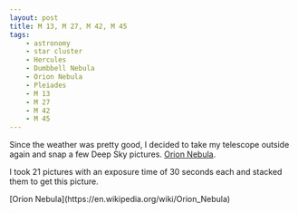 ```yaml
---
layout: post
title: M 13, M 27, M 42, M 45
tags:
    - astronomy
    - star cluster
    - Hercules
    - Dumbbell Nebula
    - Orion Nebula
    - Pleiades
    - M 13
    - M 27
    - M 42
    - M 45
---
```



Since the weather was pretty good, I decided to take my telescope outside again and snap a few Deep Sky pictures.
[Orion Nebula](https://en.wikipedia.org/wiki/Orion_Nebula).

I took 21 pictures with an exposure time of 30 seconds each and stacked them to get this picture.
<div class="figure">
<amp-img width="1200" height="800" layout="responsive" src="{{site.post_images}}/2015-10-08-orion.png">
<div class="figcaption">
    [Orion Nebula](https://en.wikipedia.org/wiki/Orion_Nebula)
</div>
</div>
